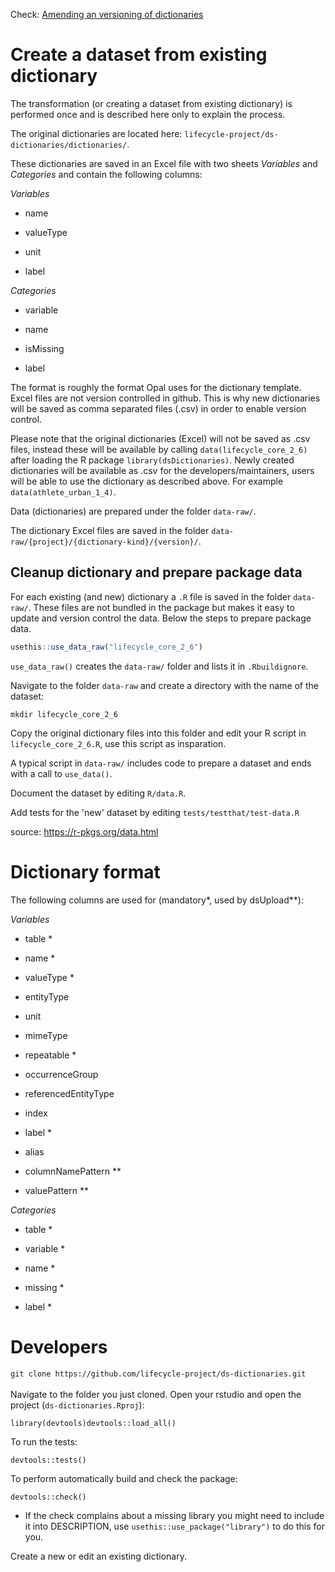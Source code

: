 Check: [Amending an versioning of dictionaries](https://lifecycle-project.github.io/ds-upload/articles/dictionaryVersioning.html)

# Create a dataset from existing dictionary

The transformation (or creating a dataset from existing dictionary) is performed once and is described here only to explain the process.

The original dictionaries are located here: `lifecycle-project/ds-dictionaries/dictionaries/`.

These dictionaries are saved in an Excel file with two sheets *Variables* and *Categories* and contain the following columns:

*Variables*

-   name

-   valueType

-   unit

-   label

*Categories*

-   variable

-   name

-   isMissing

-   label

The format is roughly the format Opal uses for the dictionary template. Excel files are not version controlled in github. This is why new dictionaries will be saved as comma separated files (.csv) in order to enable version control.

Please note that the original dictionaries (Excel) will not be saved as .csv files, instead these will be available by calling `data(lifecycle_core_2_6)` after loading the R package `library(dsDictionaries)`. Newly created dictionaries will be available as .csv for the developers/maintainers, users will be able to use the dictionary as described above. For example `data(athlete_urban_1_4)`.

Data (dictionaries) are prepared under the folder `data-raw/`.

The dictionary Excel files are saved in the folder `data-raw/{project}/{dictionary-kind}/{version}/`.

## Cleanup dictionary and prepare package data

For each existing (and new) dictionary a `.R` file is saved in the folder `data-raw/`. These files are not bundled in the package but makes it easy to update and version control the data. Below the steps to prepare package data.

``` r
usethis::use_data_raw("lifecycle_core_2_6")
```

`use_data_raw()` creates the `data-raw/` folder and lists it in `.Rbuildignore`.

Navigate to the folder `data-raw` and create a directory with the name of the dataset:

`mkdir lifecycle_core_2_6`

Copy the original dictionary files into this folder and edit your R script in `lifecycle_core_2_6.R`, use this script as insparation.

A typical script in `data-raw/` includes code to prepare a dataset and ends with a call to `use_data()`.

Document the dataset by editing `R/data.R`.

Add tests for the 'new' dataset by editing `tests/testthat/test-data.R`

source: <https://r-pkgs.org/data.html>

# Dictionary format

The following columns are used for (mandatory\*, used by dsUpload\*\*):

*Variables*

-   table \*

-   name \*

-   valueType \*

-   entityType

-   unit

-   mimeType

-   repeatable \*

-   occurrenceGroup

-   referencedEntityType

-   index

-   label \*

-   alias

-   columnNamePattern \*\*

-   valuePattern \*\*

*Categories*

-   table \*

-   variable \*

-   name \*

-   missing \*

-   label \*

# Developers

`git clone https://github.com/lifecycle-project/ds-dictionaries.git`\
\
Navigate to the folder you just cloned. Open your rstudio and open the project (`ds-dictionaries.Rproj`):

`library(devtools)devtools::load_all()`

To run the tests:

`devtools::tests()`

To perform automatically build and check the package:

`devtools::check()`

-   If the check complains about a missing library you might need to include it into DESCRIPTION, use `usethis::use_package("library")` to do this for you.

Create a new or edit an existing dictionary.

